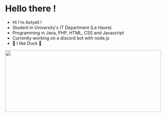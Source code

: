 # Hello there !

- Hi I'm Astyell !
- Student in University's IT Department (Le Havre)
- Programming in Java, PHP, HTML, CSS and Javascript
- Currently working on a discord bot with node.js
- 🦆 I like Duck 🦆

<div>
  <a href="https://www.youtube.com/watch?v=mQJ6q1ZCzsg"><img height="200" width="100%" src="https://github-readme-stats.vercel.app/api/top-langs?username=astyell&layout=compact&langs_count=8&theme=radical" /></a>
</div>
